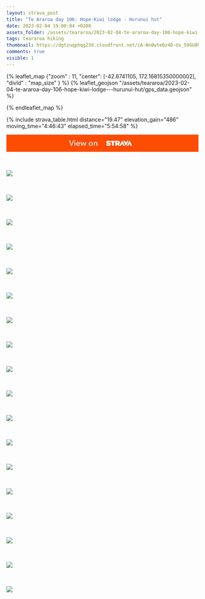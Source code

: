 ```yaml
---
layout: strava_post
title: "Te Araroa day 106: Hope-Kiwi lodge - Hurunui hut"
date: 2023-02-04 19:00:04 +0200
assets_folder: /assets/teararoa/2023-02-04-te-araroa-day-106-hope-kiwi-lodge---hurunui-hut
tags: teararoa hiking
thumbnail: https://dgtzuqphqg23d.cloudfront.net/iA-Nn0wte0z40-Us_59GU8UKf9IKTjO64KFpKfhtwCM-1024x768.jpg
comments: true
visible: 1
---
```



{% leaflet_map {"zoom" : 11,
                  "center": [-42.6741105, 172.16815350000002],
                 "divId" : "map_size" } %}
    {% leaflet_geojson "/assets/teararoa/2023-02-04-te-araroa-day-106-hope-kiwi-lodge---hurunui-hut/gps_data.geojson" %}

{% endleaflet_map %}





{% include strava_table.html distance="19.47" elevation_gain="486" moving_time="4:46:43" elapsed_time="5:54:58" %}

[![](/assets/strava.jpg)](https://www.strava.com/activities/8524959815)


<br />

![](https://dgtzuqphqg23d.cloudfront.net/iA-Nn0wte0z40-Us_59GU8UKf9IKTjO64KFpKfhtwCM-1024x768.jpg)


<br />

![](https://dgtzuqphqg23d.cloudfront.net/s6zpsMA7U9MigjVey7oA8lSz0g9kktAYE6Y2gkgXGYY-1024x768.jpg)


<br />

![](https://dgtzuqphqg23d.cloudfront.net/yv2WujqX6wiDScOpfeKQ3IOPzC5xNsB-CbDuc57Fk_o-1024x768.jpg)


<br />

![](https://dgtzuqphqg23d.cloudfront.net/3mQlXlLmkX10AnP8wMpQRFGQoeHoDHxJ6JtpZVKFOHQ-1024x768.jpg)


<br />

![](https://dgtzuqphqg23d.cloudfront.net/oMFeE3Swh9pkDGQLZyiMVcUAt0fNNXL3fQmuLI4qNIw-1024x768.jpg)


<br />

![](https://dgtzuqphqg23d.cloudfront.net/0gw_iUictWOqcR3FNuYzZZFvX5zAde8sHTRJ0Bge61o-1024x768.jpg)


<br />

![](https://dgtzuqphqg23d.cloudfront.net/2zWvNtEA4RQD7V22DPzB0xd3p9YxGyZIAHdWaMjN3vg-768x1024.jpg)


<br />

![](https://dgtzuqphqg23d.cloudfront.net/nJljaaQg2UojPWjFmN_MYYax-O1ed58cvjLTw6Brw1A-1024x491.jpg)


<br />

![](https://dgtzuqphqg23d.cloudfront.net/cqqwALhbPVoPTBCAreC_FIceW53RfiCBWPA93pgK79E-1024x768.jpg)


<br />

![](https://dgtzuqphqg23d.cloudfront.net/2rmb9F-pZr3leaW7mCriZ61lcQMvl3w6fgMYAp2pYIs-768x1024.jpg)


<br />

![](https://dgtzuqphqg23d.cloudfront.net/pZKlDY8Z-NJvjdEwTonXycBCCEa2sSwWN64HIDGYSWY-1024x364.jpg)


<br />

![](https://dgtzuqphqg23d.cloudfront.net/2m-kJzy5XWWzIGAbSJmwtaLpn3VcIRGtJGLRP_eWgiQ-1024x768.jpg)


<br />

![](https://dgtzuqphqg23d.cloudfront.net/_BBnAjFy23HIAaQjpaW9rb4co6fjrDosAt95dWiUuaI-768x1024.jpg)


<br />

![](https://dgtzuqphqg23d.cloudfront.net/lwAGqiTyO5vOKfzxbYUNEJQTM8VKE_1chktns5B1-ek-768x1024.jpg)


<br />

![](https://dgtzuqphqg23d.cloudfront.net/_iAUO3k3C7YWHTmM8Vi4mVqg9oVS8KTUeZJXbQUr6hk-1024x768.jpg)


<br />

![](https://dgtzuqphqg23d.cloudfront.net/movSnZVPJB1tGQ2PeatGgk1D3M9sES6dncbmxDEM2o0-1024x768.jpg)


<br />

![](https://dgtzuqphqg23d.cloudfront.net/zcMH5D9Y1GyTRHWz0BKA9206cKWk00JG7C3Ca0FK6kA-1024x768.jpg)


<br />

![](https://dgtzuqphqg23d.cloudfront.net/bAMmkbwKTJdBkek534Vv4eGyAAP2_2sRqet16usqEco-768x1024.jpg)
